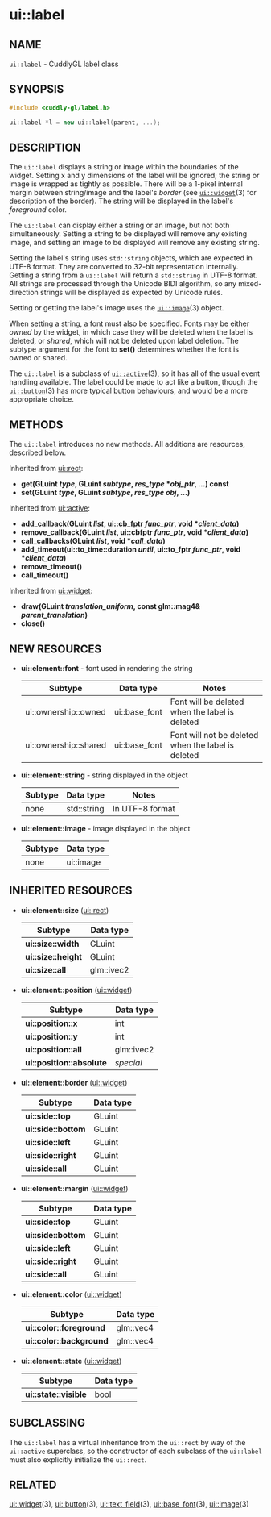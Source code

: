 ui::label
=========

## NAME ##

`ui::label` - CuddlyGL label class

## SYNOPSIS ##

```cpp
#include <cuddly-gl/label.h>

ui::label *l = new ui::label(parent, ...);
```

## DESCRIPTION ##

The `ui::label` displays a string or image within the boundaries of
the widget.  Setting x and y dimensions of the label will be ignored;
the string or image is wrapped as tightly as possible.  There will be
a 1-pixel internal margin between string/image and the label's
_border_ (see [`ui::widget`](ui-widget.md)(3) for description of the
border).  The string will be displayed in the label's _foreground_
color.

The `ui::label` can display either a string or an image, but not both
simultaneously.  Setting a string to be displayed will remove any
existing image, and setting an image to be displayed will remove any
existing string.

Setting the label's string uses `std::string` objects, which are
expected in UTF-8 format.  They are converted to 32-bit representation
internally.  Getting a string from a `ui::label` will return a
`std::string` in UTF-8 format.  All strings are processed through the
Unicode BIDI algorithm, so any mixed-direction strings will be
displayed as expected by Unicode rules.

Setting or getting the label's image uses the
[`ui::image`](ui-image.md)(3) object.

When setting a string, a font must also be specified.  Fonts may be
either _owned_ by the widget, in which case they will be deleted when
the label is deleted, or _shared_, which will not be deleted upon
label deletion.  The subtype argument for the font to **set()**
determines whether the font is owned or shared.

The `ui::label` is a subclass of [`ui::active`](ui-active.md)(3), so
it has all of the usual event handling available.  The label could be
made to act like a button, though the [`ui::button`](ui-button.md)(3)
has more typical button behaviours, and would be a more appropriate
choice.

## METHODS ##

The `ui::label` introduces no new methods.  All additions are
resources, described below.

Inherited from [ui::rect](ui-rect.md):

* **get(GLuint _type_, GLuint _subtype_, _res_type_ \*_obj_ptr_, ...) const**
* **set(GLuint _type_, GLuint _subtype_, _res_type_ _obj_, ...)**

Inherited from [ui::active](ui-active.md):

* **add_callback(GLuint _list_, ui::cb_fptr _func_ptr_, void \*_client_data_)**
* **remove_callback(GLuint _list_, ui::cbfptr _func_ptr_, void \*_client_data_)**
* **call_callbacks(GLuint _list_, void \*_call_data_)**
* **add_timeout(ui::to_time::duration _until_, ui::to_fptr _func_ptr_, void \*_client_data_)**
* **remove_timeout()**
* **call_timeout()**

Inherited from [ui::widget](ui-widget.md):

* **draw(GLuint _translation_uniform_, const glm::mag4& _parent_translation_)**
* **close()**

## NEW RESOURCES ##

* **ui::element::font** - font used in rendering the string

  | Subtype               | Data type     | Notes                                              |
  | --------------------- | ------------- | -------------------------------------------------- |
  | ui::ownership::owned  | ui::base_font | Font will be deleted when the label is deleted     |
  | ui::ownership::shared | ui::base_font | Font will not be deleted when the label is deleted |

* **ui::element::string** - string displayed in the object

  | Subtype | Data type   | Notes           |
  | ------- | ----------- | --------------- |
  | none    | std::string | In UTF-8 format |

* **ui::element::image** - image displayed in the object

  | Subtype | Data type |
  | ------- | --------- |
  | none    | ui::image |

## INHERITED RESOURCES ##

* **ui::element::size** ([ui::rect](ui-rect.md))

  | Subtype              | Data type  |
  | -------------------- | ---------- |
  | **ui::size::width**  | GLuint     |
  | **ui::size::height** | GLuint     |
  | **ui::size::all**    | glm::ivec2 |

* **ui::element::position** ([ui::widget](ui-widget.md))

  | Subtype                    | Data type  |
  | -------------------------- | ---------- |
  | **ui::position::x**        | int        |
  | **ui::position::y**        | int        |
  | **ui::position::all**      | glm::ivec2 |
  | **ui::position::absolute** | *special*  |

* **ui::element::border** ([ui::widget](ui-widget.md))

  | Subtype              | Data type |
  | -------------------- | --------- |
  | **ui::side::top**    | GLuint    |
  | **ui::side::bottom** | GLuint    |
  | **ui::side::left**   | GLuint    |
  | **ui::side::right**  | GLuint    |
  | **ui::side::all**    | GLuint    |

* **ui::element::margin** ([ui::widget](ui-widget.md))

  | Subtype              | Data type |
  | -------------------- | --------- |
  | **ui::side::top**    | GLuint    |
  | **ui::side::bottom** | GLuint    |
  | **ui::side::left**   | GLuint    |
  | **ui::side::right**  | GLuint    |
  | **ui::side::all**    | GLuint    |

* **ui::element::color** ([ui::widget](ui-widget.md))

  | Subtype                   | Data type |
  | ------------------------- | --------- |
  | **ui::color::foreground** | glm::vec4 |
  | **ui::color::background** | glm::vec4 |

* **ui::element::state** ([ui::widget](ui-widget.md))

  | Subtype                | Data type |
  | ---------------------- | --------- |
  | **ui::state::visible** | bool      |

## SUBCLASSING ##

The `ui::label` has a virtual inheritance from the `ui::rect` by way
of the `ui::active` superclass, so the constructor of each subclass of
the `ui::label` must also explicitly initialize the `ui::rect`.

## RELATED ##

[ui::widget](ui-widget.md)(3), [ui::button](ui-button.md)(3),
[ui::text_field](ui-text_field.md)(3), [ui::base_font](ui-base_font.md)(3),
[ui::image](ui-image.md)(3)
